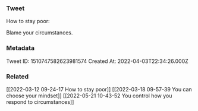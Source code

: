### Tweet
How to stay poor:

Blame your circumstances.

### Metadata
Tweet ID: 1510747582623981574
Created At: 2022-04-03T22:34:26.000Z

### Related
[[2022-03-12 09-24-17 How to stay poor]]
[[2022-03-18 09-57-39 You can choose your mindset]]
[[2022-05-21 10-43-52 You control how you respond to circumstances]]

